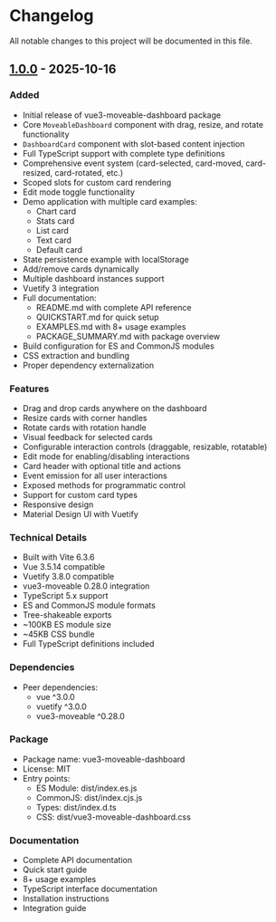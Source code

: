 # Changelog

All notable changes to this project will be documented in this file.

## [1.0.0] - 2025-10-16

### Added
- Initial release of vue3-moveable-dashboard package
- Core `MoveableDashboard` component with drag, resize, and rotate functionality
- `DashboardCard` component with slot-based content injection
- Full TypeScript support with complete type definitions
- Comprehensive event system (card-selected, card-moved, card-resized, card-rotated, etc.)
- Scoped slots for custom card rendering
- Edit mode toggle functionality
- Demo application with multiple card examples:
  - Chart card
  - Stats card
  - List card
  - Text card
  - Default card
- State persistence example with localStorage
- Add/remove cards dynamically
- Multiple dashboard instances support
- Vuetify 3 integration
- Full documentation:
  - README.md with complete API reference
  - QUICKSTART.md for quick setup
  - EXAMPLES.md with 8+ usage examples
  - PACKAGE_SUMMARY.md with package overview
- Build configuration for ES and CommonJS modules
- CSS extraction and bundling
- Proper dependency externalization

### Features
- Drag and drop cards anywhere on the dashboard
- Resize cards with corner handles
- Rotate cards with rotation handle
- Visual feedback for selected cards
- Configurable interaction controls (draggable, resizable, rotatable)
- Edit mode for enabling/disabling interactions
- Card header with optional title and actions
- Event emission for all user interactions
- Exposed methods for programmatic control
- Support for custom card types
- Responsive design
- Material Design UI with Vuetify

### Technical Details
- Built with Vite 6.3.6
- Vue 3.5.14 compatible
- Vuetify 3.8.0 compatible
- vue3-moveable 0.28.0 integration
- TypeScript 5.x support
- ES and CommonJS module formats
- Tree-shakeable exports
- ~100KB ES module size
- ~45KB CSS bundle
- Full TypeScript definitions included

### Dependencies
- Peer dependencies:
  - vue ^3.0.0
  - vuetify ^3.0.0
  - vue3-moveable ^0.28.0

### Package
- Package name: vue3-moveable-dashboard
- License: MIT
- Entry points:
  - ES Module: dist/index.es.js
  - CommonJS: dist/index.cjs.js
  - Types: dist/index.d.ts
  - CSS: dist/vue3-moveable-dashboard.css

### Documentation
- Complete API documentation
- Quick start guide
- 8+ usage examples
- TypeScript interface documentation
- Installation instructions
- Integration guide

[1.0.0]: https://github.com/yourusername/vue3-moveable-dashboard/releases/tag/v1.0.0
